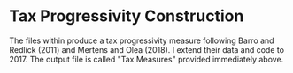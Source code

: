 # Tax Progressivity Construction
The files within produce a tax progressivity measure following Barro and Redlick (2011) and Mertens and Olea (2018). I extend their data and code to 2017. The output file is called "Tax Measures" provided immediately above.

